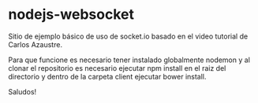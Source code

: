 # nodejs-websocket
Sitio de ejemplo básico de uso de socket.io basado en el video tutorial de Carlos Azaustre.

Para que funcione es necesario tener instalado globalmente nodemon y al clonar el repositorio es necesario ejecutar npm install en el raiz del directorio y dentro de la carpeta client ejecutar bower install.

Saludos!
